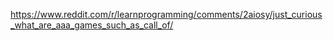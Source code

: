 

https://www.reddit.com/r/learnprogramming/comments/2aiosy/just_curious_what_are_aaa_games_such_as_call_of/